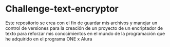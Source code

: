 # Challenge-text-encryptor
Este repositorio se crea con el fin de guardar mis archivos y manejar un control de versiones para la creación de un proyecto de un encriptador de texto para reforzar mis conocimientos en el mundo de la programación que he adquirido en el programa ONE x Alura
